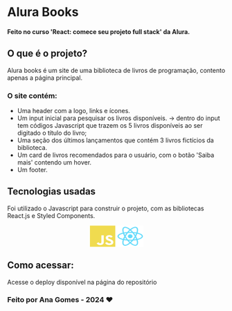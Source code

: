 # Alura Books
#### Feito no curso 'React: comece seu projeto full stack' da Alura.

## O que é o projeto?
Alura books é um site de uma biblioteca de livros de programação, contento apenas a página principal. 
### O site contém: 
- Uma header com a logo, links e ícones.
- Um input inicial para pesquisar os livros disponíveis.
 -> dentro do input tem códigos Javascript que trazem os 5 livros disponíveis ao ser digitado o título do livro;
- Uma seção dos últimos lançamentos que contém 3 livros fictícios da biblioteca.
- Um card de livros recomendados para o usuário, com o botão 'Saiba mais' contendo um hover.
- Um footer.
## Tecnologias usadas
Foi utilizado o Javascript para construir o projeto, com as bibliotecas React.js e Styled Components.
<div align="center">
<img align="center" alt="Ana-Js" height="50" width="60" src="https://raw.githubusercontent.com/devicons/devicon/master/icons/javascript/javascript-plain.svg">
<img align="center" alt="Ana-React" height="50" width="60" src="https://raw.githubusercontent.com/devicons/devicon/master/icons/react/react-original.svg">
</div>

## Como acessar:
Acesse o deploy disponível na página do repositório

### Feito por Ana Gomes - 2024 ❤️

